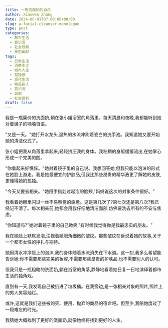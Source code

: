 ```yaml
---
title: 一瓶洗面奶的自白
author: Xiaowen Zhang
date: 2024-06-01T07:00:00+08:00
slug: a-facial-cleanser-monologue
type: post
categories:
  - 都市生活
  - 意识流
  - 社会观察
  - 黑色幽默
tags:
  - 日常生活
  - 消费主义
  - 城市人生
  - 孤独感
  - 现代生活
  - 物品拟人
  - 意识流
  - 讽刺
  - 社会批判
draft: false
---
```


我是一瓶廉价的洗面奶,躺在张小姐浴室的角落里。每天清晨和夜晚,我都能听到她对着镜子的喃喃自语。

"又是一天。"她打开水龙头,温热的水流冲刷着瓷白的洗手池。我知道她又要开始她的清洁仪式了。

张小姐把我从角落里拿起来,轻轻挤压我的身体。我粘稠的身躯缓缓流出,在她掌心形成一个完美的圆。

"你看起来好憔悴。"她对着镜子里的自己说。我想回答她,但我只能以泡沫的形式在她脸上游走。我是她最便宜的护肤品,但我比那些昂贵的精华液更了解她的皮肤,更懂得她的孤独。

"今天又要去相亲。"她用手指划过起泡的脸颊,"妈妈说这次的对象条件很好。"

我看着她眼里闪过一丝不易察觉的疲惫。这是第几次了?第七次还是第八次?我已经记不清了。每次相亲前,她都会用我仔细地清洁面部,仿佛要洗去所有的不安与焦虑。

"你知道吗?"她对着镜子里的自己微笑,"有时候我觉得你是我最忠实的朋友。"

我在她脸上默默发泡,注视着她眼角细微的皱纹。那些皱纹在诉说着她的故事,关于一个都市女性的挣扎与期待。

她用清水冲净脸上的泡沫,我的身体随着水流消失在下水道。这一刻,我多么希望能告诉她:你不需要那些完美的妆容,不需要那些昂贵的护肤品,也不需要别人的认可。

但我只是一瓶粗略的洗面奶,躺在浴室的角落,静静地看着她日复一日地演绎着都市生活的独角戏。

直到有一天,我发现自己被扔进了垃圾桶。在我旁边,是一张相亲对象的照片,照片上的男人笑容灿烂。

或许,这就是我们这些被购买、使用、抛弃的商品的宿命吧。但至少,我陪她度过了一段难忘的时光。

我猜她大概找到了更好的洗面奶,就像她终将找到更好的人生。